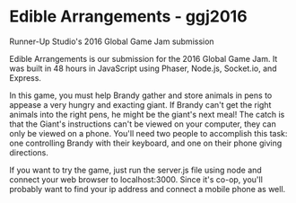 # Edible Arrangements - ggj2016
Runner-Up Studio's 2016 Global Game Jam submission

Edible Arrangements is our submission for the 2016 Global Game Jam. It was built in 48 hours in JavaScript using Phaser, Node.js, Socket.io, and Express.

In this game, you must help Brandy gather and store animals in pens to appease a very hungry and exacting giant. If Brandy can't get the right animals into the right pens, he might be the giant's next meal! The catch is that the Giant's instructions can't be viewed on your computer, they can only be viewed on a phone. You'll need two people to accomplish this task: one controlling Brandy with their keyboard, and one on their phone giving directions.

If you want to try the game, just run the server.js file using node and connect your web browser to localhost:3000. Since it's co-op, you'll probably want to find your ip address and connect a mobile phone as well.
